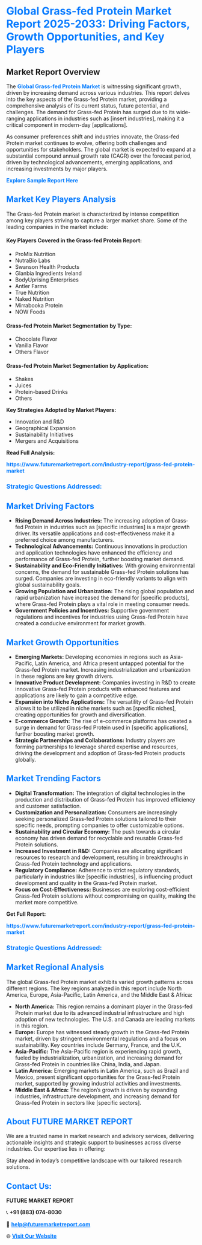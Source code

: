<h1 style="color: #007BFF;">Global Grass-fed Protein Market Report 2025-2033: Driving Factors, Growth Opportunities, and Key Players</h1>

<section id="overview">
<h2>Market Report Overview</h2>
<p>The <a href="https://www.futuremarketreport.com/industry-report/grass-fed-protein-market" style="color: #007BFF; text-decoration: none;"><strong>Global Grass-fed Protein Market</strong></a> is witnessing significant growth, driven by increasing demand across various industries. This report delves into the key aspects of the Grass-fed Protein market, providing a comprehensive analysis of its current status, future potential, and challenges. The demand for Grass-fed Protein has surged due to its wide-ranging applications in industries such as [insert industries], making it a critical component in modern-day [applications].</p>
<p>As consumer preferences shift and industries innovate, the Grass-fed Protein market continues to evolve, offering both challenges and opportunities for stakeholders. The global market is expected to expand at a substantial compound annual growth rate (CAGR) over the forecast period, driven by technological advancements, emerging applications, and increasing investments by major players.</p>
</section>

<section id="overview">
<p><a href="https://www.futuremarketreport.com/request-sample/reportId=61763" style="color: #007BFF; text-decoration: none;"><strong>Explore Sample Report Here</strong></a></p>
</section>

<section id="key-players">
<h2 style="color: #007BFF;">Market Key Players Analysis</h2>
<p>The Grass-fed Protein market is characterized by intense competition among key players striving to capture a larger market share. Some of the leading companies in the market include:</p>
<h4>Key Players Covered in the Grass-fed Protein Report:</h4>
<ul><li>ProMix Nutrition</li><li>NutraBio Labs</li><li>Swanson Health Products</li><li>Glanbia Ingredients Ireland</li><li>BodyUprising Enterprises</li><li>Antler Farms</li><li>True Nutrition</li><li>Naked Nutrition</li><li>Mirrabooka Protein</li><li>NOW Foods</li></ul>
<h4>Grass-fed Protein Market Segmentation by Type:</h4>
<ul><li>Chocolate Flavor</li><li>Vanilla Flavor</li><li>Others Flavor</li></ul>

<h4>Grass-fed Protein Market Segmentation by Application:</h4>
<ul><li>Shakes</li><li>Juices</li><li>Protein-based Drinks</li><li>Others</li></ul>
<p><strong>Key Strategies Adopted by Market Players:</strong></p>
<ul>
<li>Innovation and R&D</li>
<li>Geographical Expansion</li>
<li>Sustainability Initiatives</li>
<li>Mergers and Acquisitions</li>
</ul>
</section>

<section>
<p><strong>Read Full Analysis: </strong></p><a href="https://www.futuremarketreport.com/industry-report/grass-fed-protein-market" style="color: #007BFF; text-decoration: none;"><strong>https://www.futuremarketreport.com/industry-report/grass-fed-protein-market</strong></a>
<h3 style="color: #007BFF;">Strategic Questions Addressed:</h3>
</section>

<section id="driving-factors">
<h2 style="color: #007BFF;">Market Driving Factors</h2>
<ul>
<li><strong>Rising Demand Across Industries:</strong> The increasing adoption of Grass-fed Protein in industries such as [specific industries] is a major growth driver. Its versatile applications and cost-effectiveness make it a preferred choice among manufacturers.</li>
<li><strong>Technological Advancements:</strong> Continuous innovations in production and application technologies have enhanced the efficiency and performance of Grass-fed Protein, further boosting market demand.</li>
<li><strong>Sustainability and Eco-Friendly Initiatives:</strong> With growing environmental concerns, the demand for sustainable Grass-fed Protein solutions has surged. Companies are investing in eco-friendly variants to align with global sustainability goals.</li>
<li><strong>Growing Population and Urbanization:</strong> The rising global population and rapid urbanization have increased the demand for [specific products], where Grass-fed Protein plays a vital role in meeting consumer needs.</li>
<li><strong>Government Policies and Incentives:</strong> Supportive government regulations and incentives for industries using Grass-fed Protein have created a conducive environment for market growth.</li>
</ul>
</section>

<section id="growth-opportunities">
<h2 style="color: #007BFF;">Market Growth Opportunities</h2>
<ul>
<li><strong>Emerging Markets:</strong> Developing economies in regions such as Asia-Pacific, Latin America, and Africa present untapped potential for the Grass-fed Protein market. Increasing industrialization and urbanization in these regions are key growth drivers.</li>
<li><strong>Innovative Product Development:</strong> Companies investing in R&D to create innovative Grass-fed Protein products with enhanced features and applications are likely to gain a competitive edge.</li>
<li><strong>Expansion into Niche Applications:</strong> The versatility of Grass-fed Protein allows it to be utilized in niche markets such as [specific niches], creating opportunities for growth and diversification.</li>
<li><strong>E-commerce Growth:</strong> The rise of e-commerce platforms has created a surge in demand for Grass-fed Protein used in [specific applications], further boosting market growth.</li>
<li><strong>Strategic Partnerships and Collaborations:</strong> Industry players are forming partnerships to leverage shared expertise and resources, driving the development and adoption of Grass-fed Protein products globally.</li>
</ul>
</section>

<section id="trending-factors">
<h2 style="color: #007BFF;">Market Trending Factors</h2>
<ul>
<li><strong>Digital Transformation:</strong> The integration of digital technologies in the production and distribution of Grass-fed Protein has improved efficiency and customer satisfaction.</li>
<li><strong>Customization and Personalization:</strong> Consumers are increasingly seeking personalized Grass-fed Protein solutions tailored to their specific needs, prompting companies to offer customizable options.</li>
<li><strong>Sustainability and Circular Economy:</strong> The push towards a circular economy has driven demand for recyclable and reusable Grass-fed Protein solutions.</li>
<li><strong>Increased Investment in R&D:</strong> Companies are allocating significant resources to research and development, resulting in breakthroughs in Grass-fed Protein technology and applications.</li>
<li><strong>Regulatory Compliance:</strong> Adherence to strict regulatory standards, particularly in industries like [specific industries], is influencing product development and quality in the Grass-fed Protein market.</li>
<li><strong>Focus on Cost-Effectiveness:</strong> Businesses are exploring cost-efficient Grass-fed Protein solutions without compromising on quality, making the market more competitive.</li>
</ul>
</section>

<section>
<p><strong>Get Full Report: </strong></p><a href="https://www.futuremarketreport.com/industry-report/grass-fed-protein-market" style="color: #007BFF; text-decoration: none;"><strong>https://www.futuremarketreport.com/industry-report/grass-fed-protein-market</strong></a>
<h3 style="color: #007BFF;">Strategic Questions Addressed:</h3>
</section>


<section id="regional-analysis">
<h2 style="color: #007BFF;">Market Regional Analysis</h2>
<p>The global Grass-fed Protein market exhibits varied growth patterns across different regions. The key regions analyzed in this report include North America, Europe, Asia-Pacific, Latin America, and the Middle East & Africa:</p>
<ul>
<li><strong>North America:</strong> This region remains a dominant player in the Grass-fed Protein market due to its advanced industrial infrastructure and high adoption of new technologies. The U.S. and Canada are leading markets in this region.</li>
<li><strong>Europe:</strong> Europe has witnessed steady growth in the Grass-fed Protein market, driven by stringent environmental regulations and a focus on sustainability. Key countries include Germany, France, and the U.K.</li>
<li><strong>Asia-Pacific:</strong> The Asia-Pacific region is experiencing rapid growth, fueled by industrialization, urbanization, and increasing demand for Grass-fed Protein in countries like China, India, and Japan.</li>
<li><strong>Latin America:</strong> Emerging markets in Latin America, such as Brazil and Mexico, present significant opportunities for the Grass-fed Protein market, supported by growing industrial activities and investments.</li>
<li><strong>Middle East & Africa:</strong> The region’s growth is driven by expanding industries, infrastructure development, and increasing demand for Grass-fed Protein in sectors like [specific sectors].</li>
</ul>
</section>

<footer>
<h2 style="color: #007BFF;">About FUTURE MARKET REPORT</h2>
<p>We are a trusted name in market research and advisory services, delivering actionable insights and strategic support to businesses across diverse industries. Our expertise lies in offering:</p>

<p>Stay ahead in today’s competitive landscape with our tailored research solutions.</p>

<h2 style="color: #007BFF;">Contact Us:</h2>
<p><strong>FUTURE MARKET REPORT</strong></p>
<p>📞 <strong>+91 (883) 074-8030</strong></p>
<p>📧 <strong><a href="mailto:help@futuremarketreport.com" style="color: #007BFF;">help@futuremarketreport.com</a></strong></p>
<p>🌐 <strong><a href="https://www.futuremarketreport.com/" style="color: #007BFF;">Visit Our Website</a></strong></p>
</footer>